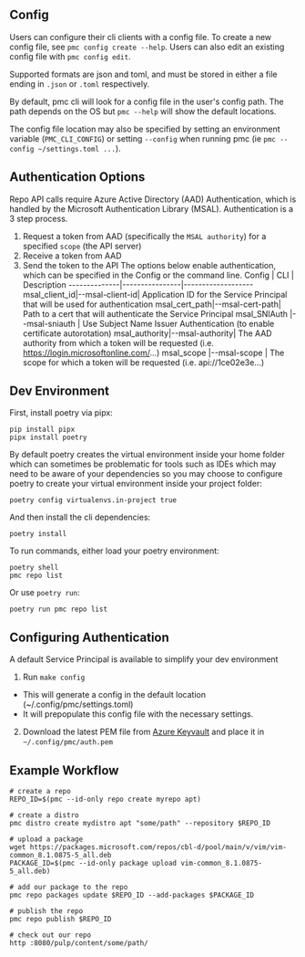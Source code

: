 ## Config

Users can configure their cli clients with a config file. To create a new config file, see `pmc
config create --help`. Users can also edit an existing config file with `pmc config edit`.

Supported formats are json and toml, and must be stored in either a file ending in `.json` or
`.toml` respectively.

By default, pmc cli will look for a config file in the user's config path. The path depends on the
OS but `pmc --help` will show the default locations.

The config file location may also be specified by setting an environment variable (`PMC_CLI_CONFIG`)
or setting `--config` when running pmc (ie `pmc --config ~/settings.toml ...`).

## Authentication Options
Repo API calls require Azure Active Directory (AAD) Authentication, which is handled by the Microsoft Authentication Library (MSAL).
Authentication is a 3 step process.
1. Request a token from AAD (specifically the `MSAL authority`) for a specified `scope` (the API server)
2. Receive a token from AAD
3. Send the token to the API
The options below enable authentication, which can be specified in the Config or the command line.
Config        | CLI            | Description
--------------|----------------|-------------------
msal_client_id|--msal-client-id| Application ID for the Service Principal that will be used for authentication
msal_cert_path|--msal-cert-path| Path to a cert that will authenticate the Service Principal
msal_SNIAuth  |--msal-sniauth  | Use Subject Name Issuer Authentication (to enable certificate autorotation)
msal_authority|--msal-authority| The AAD authority from which a token will be requested (i.e. https://login.microsoftonline.com/...)
msal_scope    |--msal-scope    | The scope for which a token will be requested (i.e. api://1ce02e3e...)


## Dev Environment

First, install poetry via pipx:

```
pip install pipx
pipx install poetry
```

By default poetry creates the virtual environment inside your home folder which can sometimes be
problematic for tools such as IDEs which may need to be aware of your dependencies so you may choose
to configure poetry to create your virtual environment inside your project folder:

```
poetry config virtualenvs.in-project true
```

And then install the cli dependencies:

```
poetry install
```

To run commands, either load your poetry environment:

```
poetry shell
pmc repo list
```

Or use `poetry run`:

```
poetry run pmc repo list
```

## Configuring Authentication
A default Service Principal is available to simplify your dev environment
1. Run `make config`
  - This will generate a config in the default location (~/.config/pmc/settings.toml)
  - It will prepopulate this config file with the necessary settings.
2. Download the latest PEM file from [Azure Keyvault](https://ms.portal.azure.com/#@microsoft.onmicrosoft.com/asset/Microsoft_Azure_KeyVault/Certificate/https://mb-repotest.vault.azure.net/certificates/esrp-auth-test) and place it in `~/.config/pmc/auth.pem`

## Example Workflow

```
# create a repo
REPO_ID=$(pmc --id-only repo create myrepo apt)

# create a distro
pmc distro create mydistro apt "some/path" --repository $REPO_ID

# upload a package
wget https://packages.microsoft.com/repos/cbl-d/pool/main/v/vim/vim-common_8.1.0875-5_all.deb
PACKAGE_ID=$(pmc --id-only package upload vim-common_8.1.0875-5_all.deb)

# add our package to the repo
pmc repo packages update $REPO_ID --add-packages $PACKAGE_ID

# publish the repo
pmc repo publish $REPO_ID

# check out our repo
http :8080/pulp/content/some/path/
```
